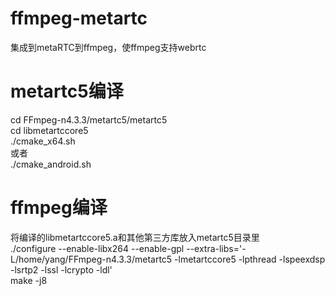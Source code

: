 # ffmpeg-metartc
集成到metaRTC到ffmpeg，使ffmpeg支持webrtc

# metartc5编译
cd FFmpeg-n4.3.3/metartc5/metartc5  
cd libmetartccore5  
./cmake_x64.sh  
或者  
./cmake_android.sh  

  
# ffmpeg编译
将编译的libmetartccore5.a和其他第三方库放入metartc5目录里  
./configure --enable-libx264 --enable-gpl --extra-libs='-L/home/yang/FFmpeg-n4.3.3/metartc5 -lmetartccore5 -lpthread -lspeexdsp -lsrtp2 -lssl -lcrypto -ldl'  
make -j8  
